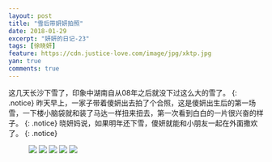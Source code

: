 ```yaml
---
layout: post
title: "雪后带妍妍拍照"
date: 2018-01-29
excerpt: "妍妍的日记-23"
tags: [徐晓妍]
feature: https://cdn.justice-love.com/image/jpg/xktp.jpg
yan: true
comments: true
---
```

这几天长沙下雪了，印象中湖南自从08年之后就没下过这么大的雪了。
{: .notice}
昨天早上，一家子带着傻妍出去拍了个合照，这是傻妍出生后的第一场雪，一下楼小脑袋就和装了马达一样扭来扭去，第一次看到白白的一片很兴奋的样子。
{: .notice}
晓妍妈说，如果明年还下雪，傻妍就能和小朋友一起在外面撒欢了。
{: .notice}
<figure>
    <img src="{{ site.staticUrl }}/yanyan/image/quanjiafu1.jpg" />
    <img src="{{ site.staticUrl }}/yanyan/image/quanjiafu2.jpg" />
    <img src="{{ site.staticUrl }}/yanyan/image/quanjiafu3.jpg" />
    <img src="{{ site.staticUrl }}/yanyan/image/quanjiafu4.jpg" />
    <img src="{{ site.staticUrl }}/yanyan/image/quanjiafu6.jpg" />
</figure>
